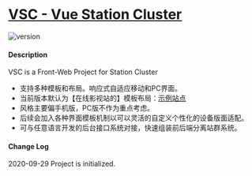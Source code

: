# [VSC - Vue Station Cluster](https://github.com/crazy25260/vsc)
![version](https://img.shields.io/badge/version-1.0.0-green.svg)

#### Description

VSC is a Front-Web Project for Station Cluster <br>

- 支持多种模板和布局。响应式自适应移动和PC界面。<br/>
- 当前版本默认为【在线影视站的】模板布局：[示例站点](http://v.meyho.cn/) <br>
- 风格主要偏手机版，PC版不作为重点考虑。<br/>
- 后续会加入各种界面模板机制以可以灵活的自定义个性化的设备版面适配。
- 可与任意语言开发的后台接口系统对接，快速组装前后端分离站群系统。

#### Change Log
2020-09-29 Project is initialized.


